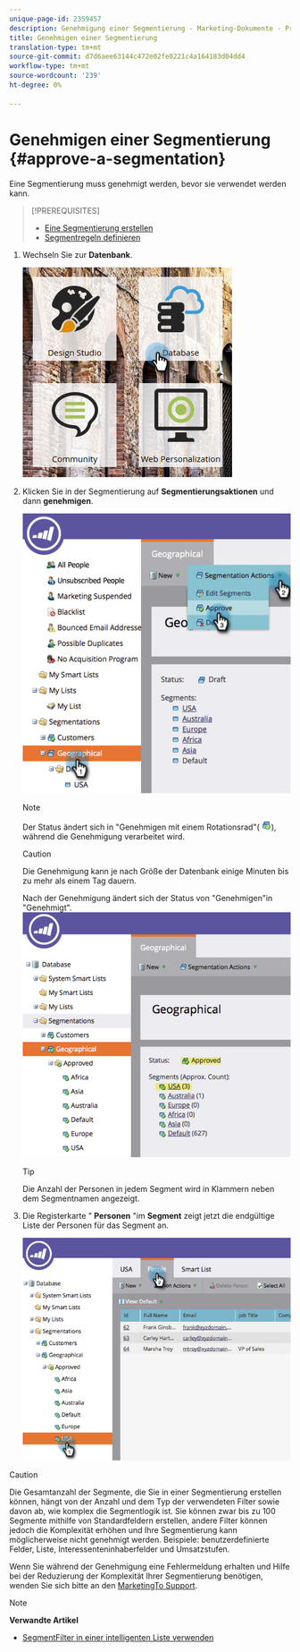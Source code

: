 ```yaml
---
unique-page-id: 2359457
description: Genehmigung einer Segmentierung - Marketing-Dokumente - Produktdokumentation
title: Genehmigen einer Segmentierung
translation-type: tm+mt
source-git-commit: d7d6aee63144c472e02fe0221c4a164183d04dd4
workflow-type: tm+mt
source-wordcount: '239'
ht-degree: 0%

---
```



# Genehmigen einer Segmentierung {#approve-a-segmentation}

Eine Segmentierung muss genehmigt werden, bevor sie verwendet werden kann.

>[!PREREQUISITES]
>
>* [Eine Segmentierung erstellen](create-a-segmentation.md)
>* [Segmentregeln definieren](define-segment-rules.md)

>



1. Wechseln Sie zur **Datenbank**.

   ![](assets/image2017-3-28-14-3a25-3a49.png)

1. Klicken Sie in der Segmentierung auf **Segmentierungsaktionen** und dann **genehmigen**.

   ![](assets/image2017-3-28-14-3a46-3a22.png)

   >[!NOTE]
   >
   >Der Status ändert sich in &quot;Genehmigen mit einem Rotationsrad&quot;( ![](assets/image2014-9-15-15-3a31-3a43.png)), während die Genehmigung verarbeitet wird.

   >[!CAUTION]
   >
   >Die Genehmigung kann je nach Größe der Datenbank einige Minuten bis zu mehr als einem Tag dauern.

   Nach der Genehmigung ändert sich der Status von &quot;Genehmigen&quot;in &quot;Genehmigt&quot;.
   ![](assets/image2017-3-28-14-3a46-3a44.png)

   >[!TIP]
   >
   >Die Anzahl der Personen in jedem Segment wird in Klammern neben dem Segmentnamen angezeigt.

1. Die Registerkarte &quot; **Personen** &quot;im **Segment** zeigt jetzt die endgültige Liste der Personen für das Segment an.

   ![](assets/image2017-3-28-14-3a47-3a10.png)

>[!CAUTION]
>
>Die Gesamtanzahl der Segmente, die Sie in einer Segmentierung erstellen können, hängt von der Anzahl und dem Typ der verwendeten Filter sowie davon ab, wie komplex die Segmentlogik ist. Sie können zwar bis zu 100 Segmente mithilfe von Standardfeldern erstellen, andere Filter können jedoch die Komplexität erhöhen und Ihre Segmentierung kann möglicherweise nicht genehmigt werden. Beispiele: benutzerdefinierte Felder, Liste, Interessenteninhaberfelder und Umsatzstufen.
>
>Wenn Sie während der Genehmigung eine Fehlermeldung erhalten und Hilfe bei der Reduzierung der Komplexität Ihrer Segmentierung benötigen, wenden Sie sich bitte an den [MarketingTo Support](http://docs.marketo.com/cdn-cgi/l/email-protection#93e0e6e3e3fce1e7d3fef2e1f8f6e7fcbdf0fcfe).

>[!NOTE]
>
>**Verwandte Artikel**
>
>* [SegmentFilter in einer intelligenten Liste verwenden](use-segment-filters-in-a-smart-list.md)

>




